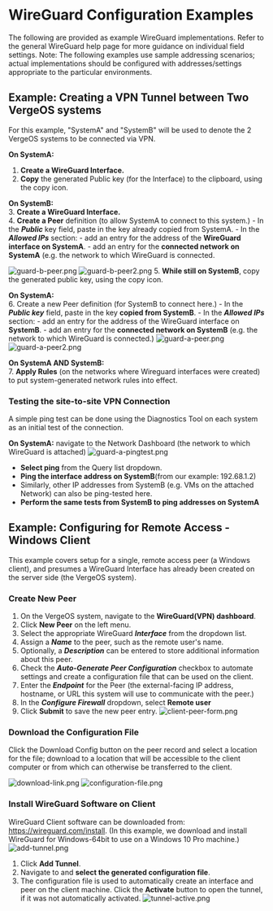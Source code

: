 # WireGuard Configuration Examples

The following are provided as example WireGuard implementations. Refer to the general WireGuard help page for more guidance on individual field settings. Note: The following examples use sample addressing scenarios; actual implementations should be configured with addresses/settings appropriate to the particular environments.

## Example: Creating a VPN Tunnel between Two VergeOS systems

For this example, "SystemA" and "SystemB" will be used to denote the 2 VergeOS systems to be connected via VPN.

**On SystemA:**  

1. **Create a WireGuard Interface.**
2. **Copy** the generated Public key (for the Interface) to the clipboard, using the copy icon.

**On SystemB:**  
3. **Create a WireGuard Interface.**  
4. **Create a Peer** definition (to allow SystemA to connect to this system.)
    - In the ***Public*** key field, paste in the key already copied from SystemA.
    - In the ***Allowed IPs*** section:
        - add an entry for the address of the **WireGuard interface on SystemA**.
        - add an entry for the **connected network on SystemA** (e.g. the network to which WireGuard is connected.

![guard-b-peer.png](/product-guide/screenshots/guard-b-peer.png)
![guard-b-peer2.png](/product-guide/screenshots/guard-b-peer2.png)
5. **While still on SystemB**, copy the generated public key, using the copy icon.

**On SystemA:**  
6. Create a new Peer definition (for SystemB to connect here.)
    - In the ***Public key*** field, paste in the key **copied from SystemB**.
    - In the ***Allowed IPs*** section:
        - add an entry for the address of the WireGuard interface on **SystemB**.
        - add an entry for the **connected network on SystemB** (e.g. the network to which WireGuard is connected.)
   ![guard-a-peer.png](/product-guide/screenshots/guard-a-peer.png)
   ![guard-a-peer2.png](/product-guide/screenshots/guard-a-peer2.png)        

**On SystemA AND SystemB:**  
7. **Apply Rules** (on the networks where Wireguard interfaces were created) to put system-generated network rules into effect.

### Testing the site-to-site VPN Connection

A simple ping test can be done using the Diagnostics Tool on each system as an initial test of the connection.

**On SystemA:** navigate to the Network Dashboard (the network to which WireGuard is attached) ![guard-a-pingtest.png](/product-guide/screenshots/guard-a-pingtest.png)

- **Select ping** from the Query list dropdown.
- **Ping the interface address on SystemB**(from our example: 192.68.1.2)
- Similarly, other IP addresses from SystemB (e.g. VMs on the attached Network) can also be ping-tested here.
- **Perform the same tests from SystemB to ping addresses on SystemA**

## Example: Configuring for Remote Access - Windows Client

This example covers setup for a single, remote access peer (a Windows client), and presumes a WireGuard Interface has already been created on the server side (the VergeOS system).

### Create New Peer

1. On the VergeOS system, navigate to the **WireGuard(VPN) dashboard**.
2. Click **New Peer** on the left menu.
3. Select the appropriate WireGuard ***Interface*** from the dropdown list.
4. Assign a ***Name*** to the peer, such as the remote user's name.
5. Optionally, a ***Description*** can be entered to store additional information about this peer.
6. Check the ***Auto-Generate Peer Configuration*** checkbox to automate settings and create a configuration file that can be used on the client.
7. Enter the ***Endpoint*** for the Peer (the external-facing IP address, hostname, or URL this system will use to communicate with the peer.)
8. In the ***Configure Firewall*** dropdown, select **Remote user**
9. Click **Submit** to save the new peer entry.
    ![client-peer-form.png](/product-guide/screenshots/client-peer-form.png)

### Download the Configuration File

Click the Download Config button on the peer record and select a location for the file; download to a location that will be accessible to the client computer or from which can otherwise be transferred to the client.

![download-link.png](/product-guide/screenshots/download-link.png)
![configuration-file.png](/product-guide/screenshots/configuration-file.png)

### Install WireGuard Software on Client

WireGuard Client software can be downloaded from: https://wireguard.com/install.
(In this example, we download and install WireGuard for Windows-64bit to use on a Windows 10 Pro machine.)
    ![add-tunnel.png](/product-guide/screenshots/add-tunnel.png)

1. Click **Add Tunnel**.
2. Navigate to and **select the generated configuration file**.
3. The configuration file is used to automatically create an interface and peer on the client machine. Click the **Activate** button to open the tunnel, if it was not automatically activated.
   ![tunnel-active.png](/product-guide/screenshots/tunnel-active.png)